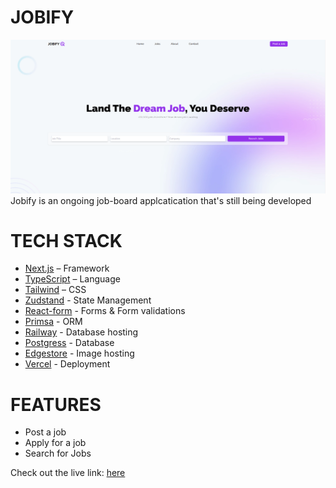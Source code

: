 # JOBIFY
![landing image](image.png)
Jobify is an ongoing job-board applcatication that's still being developed


# TECH STACK

- [Next.js](https://nextjs.org/) – Framework
- [TypeScript](https://www.typescriptlang.org/) – Language
- [Tailwind](https://tailwindcss.com/) – CSS
- [Zudstand](https://zustand.docs.pmnd.rs/getting-started/introduction) - State Management
- [React-form](https://react-hook-form.com/) - Forms & Form validations
- [Primsa](https://prisma.io/) - ORM
- [Railway](https://railway.com/) - Database hosting
- [Postgress](https://www.postgresql.org/) - Database
- [Edgestore](https://www.edgestore.dev) - Image hosting
- [Vercel](https://vercel.com/) - Deployment

# FEATURES
- Post a job
- Apply for a job
- Search for Jobs

Check out the live link: [here](jobify-sepia.vercel.app)
